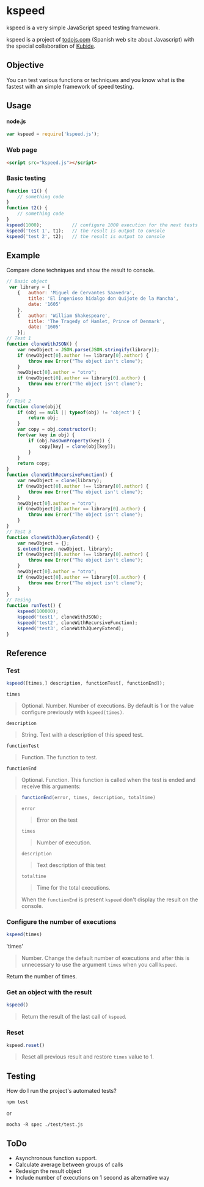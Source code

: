 # kspeed

kspeed is a very simple JavaScript speed testing framework.  

kspeed is a project of [todojs.com](http://www.todojs.com) (Spanish web site about Javascript) with the special collaboration of [Kubide](http://www.kubide.es).

## Objective

You can test various functions or techniques and you know what is the fastest with an simple framework of speed testing.

## Usage

#### node.js

```js
var kspeed = require('kspeed.js');
```

### Web page

```html
<script src="kspeed.js"></script>
```

### Basic testing

```js
function t1() {
	// something code
}
function t2() {
	// something code
}
kspeed(1000);           // configure 1000 execution for the next tests
kspeed('test 1', t1);   // the result is output to console
kspeed('test 2', t2);   // the result is output to console
```

## Example

Compare clone techniques and show the result to console.

```js
// Basic object
 var library = [
	{	author: 'Miguel de Cervantes Saavedra',
		title: 'El ingenioso hidalgo don Quijote de la Mancha',
		date: '1605'
	},
	{	author: 'William Shakespeare',
		title: 'The Tragedy of Hamlet, Prince of Denmark',
		date: '1605'
	}];
// Test 1
function cloneWithJSON() {
	var newObject = JSON.parse(JSON.stringify(library));
	if (newObject[0].author !== library[0].author) {
		throw new Error("The object isn't clone");
	}
	newObject[0].author = "otro";
	if (newObject[0].author == library[0].author) {
		throw new Error("The object isn't clone");
	}
}
// Test 2
function clone(obj){
	if (obj == null || typeof(obj) != 'object') {
		return obj;
	}
	var copy = obj.constructor();
	for(var key in obj) {
		if (obj.hasOwnProperty(key)) {
			copy[key] = clone(obj[key]);
		}
	}
	return copy;
}
function cloneWithRecursiveFunction() {
	var newObject = clone(library);
	if (newObject[0].author !== library[0].author) {
		throw new Error("The object isn't clone");
	}
	newObject[0].author = "otro";
	if (newObject[0].author == library[0].author) {
		throw new Error("The object isn't clone");
	}
}
// Test 3
function cloneWithJQueryExtend() {
	var newObject = {};
	$.extend(true, newObject, library);
	if (newObject[0].author !== library[0].author) {
		throw new Error("The object isn't clone");
	}
	newObject[0].author = "otro";
	if (newObject[0].author == library[0].author) {
		throw new Error("The object isn't clone");
	}
}
// Tesing
function runTest() {
	kspeed(100000);
	kspeed('test1', cloneWithJSON);
	kspeed('test2', cloneWithRecursiveFunction);
	kspeed('test3', cloneWithJQueryExtend);
}
```

## Reference

### Test

```js
kspeed([times,] description, functionTest[, functionEnd]);
```

`times`

> Optional. Number. Number of executions. By default is 1 or the value configure previously with `kspeed(times)`.

`description`

> String. Text with a description of this speed test.

`functionTest`

> Function. The function to test.

`functionEnd`

> Optional. Function. This function is called when the test is ended and receive this arguments:

> ```js
> functionEnd(error, times, description, totaltime)
> ```
>
> `error`
> >
> > Error on the test
>
> `times`
>
> > Number of execution.
>
> `description`
>
> > Text description of this test
>
> `totaltime`
>
> > Time for the total executions.
> 
> When the `functionEnd` is present `kspeed` don't display the result on the console.

### Configure the number of executions

```js
kspeed(times)
```

'times'

> Number. Change the default number of executions and after this is unnecessary to use the argument `times` when you call `kspeed`.

Return the number of times.

### Get an object with the result

```js
kspeed()
```

> Return the result of the last call of `kspeed`. 

### Reset

```js
kspeed.reset()
```

> Reset all previous result and restore `times` value to 1. 

## Testing

How do I run the project's automated tests?

```
npm test
```

or 

```
mocha -R spec ./test/test.js
```

## ToDo

- Asynchronous function support.
- Calculate average between groups of calls
- Redesign the result object
- Include number of executions on 1 second as alternative way